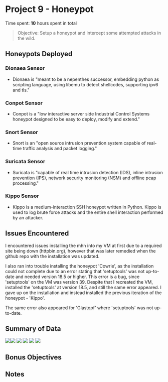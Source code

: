 # Project 9 - Honeypot

Time spent: **10** hours spent in total

> Objective: Setup a honeypot and intercept some attempted attacks in the wild.

## Honeypots Deployed

### Dionaea Sensor
* Dionaea is "meant to be a nepenthes successor, embedding python as scripting language, using libemu to detect shellcodes, supporting ipv6 and tls."

### Conpot Sensor
* Conpot is a "low interactive server side Industrial Control Systems honeypot designed to be easy to deploy, modify and extend."

### Snort Sensor
* Snort is an "open source intrusion prevention system capable of real-time traffic analysis and packet logging."

### Suricata Sensor
* Suricata is "capable of real time intrusion detection (IDS), inline intrusion prevention (IPS), network security monitoring (NSM) and offline pcap processing."

### Kippo Sensor
* Kippo is a medium-interaction SSH honeypot written in Python. Kippo is used to log brute force attacks and the entire shell interaction performed by an attacker.

## Issues Encountered

I encountered issues installing the mhn into my VM at first due to a required site being down (httpbin.org), however that was later remedied when the github repo with the installation was updated.

I also ran into trouble installing the honeypot 'Cowrie', as the installation could not complete due to an error stating that 'setuptools' was not up-to-date and needed version 18.5 or higher. This error is a bug, since 'setuptools' on the VM was version 39. Despite that I recreated the VM, installed the 'setuptools' at version 18.5, and still the same error appeared. I gave up on the installation and instead installed the previous iteration of the honeypot - 'Kippo'.

The same error also appeared for 'Glastopf' where 'setuptools' was not up-to-date.

## Summary of Data

<img src="https://raw.githubusercontent.com/cheezm91/CodePathWeek9/master/top5ips.png"><img src="https://raw.githubusercontent.com/cheezm91/CodePathWeek9/master/top5pots.png">
<img src="https://raw.githubusercontent.com/cheezm91/CodePathWeek9/master/sensors.png">
<img src="https://raw.githubusercontent.com/cheezm91/CodePathWeek9/master/payloadssnort.png">
<img src="https://raw.githubusercontent.com/cheezm91/CodePathWeek9/master/payloadssuricata.png">
<img src="https://raw.githubusercontent.com/cheezm91/CodePathWeek9/master/kippotop.png">

## Bonus Objectives


## Notes
